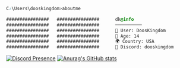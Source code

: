 ```css
C:\Users\dooskingdom>aboutme

################   ################      dk@info
################   ################      ──────────
################   ################      👤 User: DoosKingdom
################   ################      🎈 Age: 14
################   ################      🌍 Country: USA
################   ################      🔗 Discord: dooskingdom
```
[![Discord Presence](https://lanyard.cnrad.dev/api/973353143389794444)](https://discord.com/users/973353143389794444)
[![Anurag's GitHub stats](https://github-readme-stats.vercel.app/api?username=anuraghazra)](https://github.com/anuraghazra/github-readme-stats)
